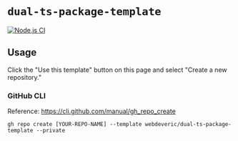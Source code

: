 # `dual-ts-package-template`

[![Node.js CI](https://github.com/webdeveric/dual-ts-package-template/actions/workflows/node.js.yml/badge.svg)](https://github.com/webdeveric/dual-ts-package-template/actions/workflows/node.js.yml)

## Usage

Click the "Use this template" button on this page and select "Create a new repository."

### GitHub CLI

Reference: https://cli.github.com/manual/gh_repo_create

`gh repo create [YOUR-REPO-NAME] --template webdeveric/dual-ts-package-template --private`
